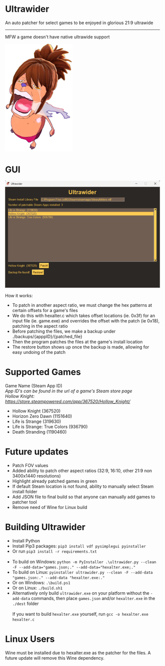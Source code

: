 # Ultrawider
 An auto patcher for select games to be enjoyed in glorious 21:9 ultrawide
<br/><hr/>
MFW a game doesn't have native ultrawide support


![alt text](marthi.png)

# GUI
![My Image](ultrawider3.png)

How it works:

- To patch in another aspect ratio, we must change the hex patterns at certain offsets for a game's files
- We do this with hexalter.c which takes offset locations (ie. 0x3f) for an input file (ie. game.exe) and overrides the offset with the patch (ie 0x18), patching in the aspect ratio
- Before patching the files, we make a backup under ./backups/{apppID}/{patched_file}
- Then the program patches the files at the game's install location
- The restore button shows up once the backup is made, allowing for easy undoing of the patch

# Supported Games
Game Name (Steam App ID)
<br/>*App ID's can be found in the url of a game's Steam store page*
<br/> *Hollow Knight: https://store.steampowered.com/app/367520/Hollow_Knight/*
- Hollow Knight (367520)
- Horizon Zero Dawn (1151640)
- Life is Strange (319630)
- Life is Strange: True Colors (936790)
- Death Stranding (1190460)

# Future updates
- Patch FOV values
- Added ability to patch other aspect ratios (32:9, 16:10, other 21:9 non 3400x1440 resolutions)
- Highlight already patched games in green
- If default Steam location is not found, ability to manually select Steam install folder
- Add JSON file to final build so that anyone can manually add games to patcher tool
- Remove need of Wine for Linux build

# Building Ultrawider
- Install Python
- Install Pip3 packages: `pip3 install vdf pysimplegui pyinstaller`
- Or run `pip3 install -r requirements.txt`
<br/><br/>
- To build on Windows: `python -m PyInstaller .\ultrawider.py --clean -F --add-data="games.json;." --add-data="hexalter.exe;." `
- To build on Linux: `pyinstaller ultrawider.py --clean -F --add-data "games.json:." --add-data "hexalter.exe:."`
- Or on Windows: `.\build.ps1`
- Or on Linux: `./build.sh1`
- Alternatively only build `ultrawider.exe` on your platform without the `-add-data` commands, then place `games.json` and/or `hexalter.exe` in the `./dest` folder
<br/><br/>
If you want to build `hexalter.exe` yourself, run `gcc -o hexalter.exe hexalter.c`

# Linux Users
Wine must be installed due to hexalter.exe as the patcher for the files. A future update will remove this Wine dependency. 